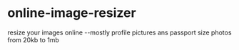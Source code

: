 # online-image-resizer
resize your images online --mostly profile pictures ans passport size photos from 20kb to 1mb
